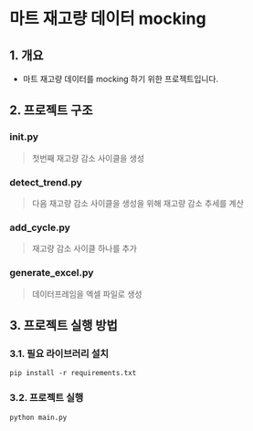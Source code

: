 # 마트 재고량 데이터 mocking

## 1. 개요

- 마트 재고량 데이터를 mocking 하기 위한 프로젝트입니다.

## 2. 프로젝트 구조

### init.py

> 첫번째 재고량 감소 사이클을 생성

### detect_trend.py

> 다음 재고량 감소 사이클을 생성을 위해 재고량 감소 추세를 계산

### add_cycle.py

> 재고량 감소 사이클 하나를 추가

### generate_excel.py

> 데이터프레임을 엑셀 파일로 생성

## 3. 프로젝트 실행 방법

### 3.1. 필요 라이브러리 설치

```
pip install -r requirements.txt
```

### 3.2. 프로젝트 실행

```
python main.py
```
